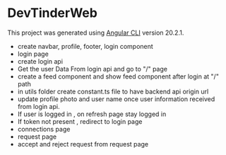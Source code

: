 # DevTinderWeb

This project was generated using [Angular CLI](https://github.com/angular/angular-cli) version 20.2.1.

- create navbar, profile, footer, login component
- login page
- create login api
- Get the user Data From login api and go to "/" page
- create a feed component and show feed component after login at "/" path
- in utils folder create constant.ts file to have backend api origin url
- update profile photo and user name once user information received from login api.
- If user is logged in , on refresh page stay logged in
- If token not present , redirect to login page
- connections page
- request page
- accept and reject request from request page
